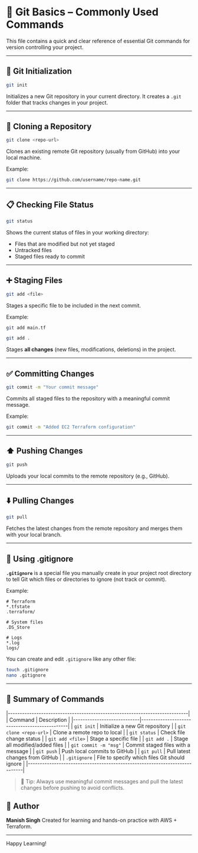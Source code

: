 # 🧰 Git Basics – Commonly Used Commands

This file contains a quick and clear reference of essential Git commands for version controlling your project.

---

## 🔧 Git Initialization

```bash
git init
```
Initializes a new Git repository in your current directory. It creates a `.git` folder that tracks changes in your project.

---

## 🔁 Cloning a Repository

```bash
git clone <repo-url>
```
Clones an existing remote Git repository (usually from GitHub) into your local machine.

Example:
```bash
git clone https://github.com/username/repo-name.git
```

---

## 📋 Checking File Status

```bash
git status
```
Shows the current status of files in your working directory:
- Files that are modified but not yet staged
- Untracked files
- Staged files ready to commit

---

## ➕ Staging Files

```bash
git add <file>
```
Stages a specific file to be included in the next commit.

Example:
```bash
git add main.tf
```

```bash
git add .
```
Stages **all changes** (new files, modifications, deletions) in the project.

---

## ✅ Committing Changes

```bash
git commit -m "Your commit message"
```
Commits all staged files to the repository with a meaningful commit message.

Example:
```bash
git commit -m "Added EC2 Terraform configuration"
```

---

## ⬆️ Pushing Changes

```bash
git push
```
Uploads your local commits to the remote repository (e.g., GitHub).

---

## ⬇️ Pulling Changes

```bash
git pull
```
Fetches the latest changes from the remote repository and merges them with your local branch.

---

## 🚫 Using .gitignore

**`.gitignore`** is a special file you manually create in your project root directory to tell Git which files or directories to ignore (not track or commit).

Example:
```gitignore
# Terraform
*.tfstate
.terraform/

# System files
.DS_Store

# Logs
*.log
logs/
```

You can create and edit `.gitignore` like any other file:
```bash
touch .gitignore
nano .gitignore
```

---

## 📝 Summary of Commands
|----------------------------------------------------------------------------|
| Command                    | Description                                   |
|----------------------------|-----------------------------------------------|
| `git init`                | Initialize a new Git repository                |
| `git clone <repo-url>`    | Clone a remote repo to local                   |
| `git status`              | Check file change status                       |
| `git add <file>`          | Stage a specific file                          |
| `git add .`               | Stage all modified/added files                 |
| `git commit -m "msg"`     | Commit staged files with a message             |
| `git push`                | Push local commits to GitHub                   |
| `git pull`                | Pull latest changes from GitHub                |
| `.gitignore`              | File to specify which files Git should ignore  |
|----------------------------------------------------------------------------|

> 📘 Tip: Always use meaningful commit messages and pull the latest changes before pushing to avoid conflicts.

## 👤 Author
**Manish Singh**
Created for learning and hands-on practice with AWS + Terraform.

---
Happy Learning!

